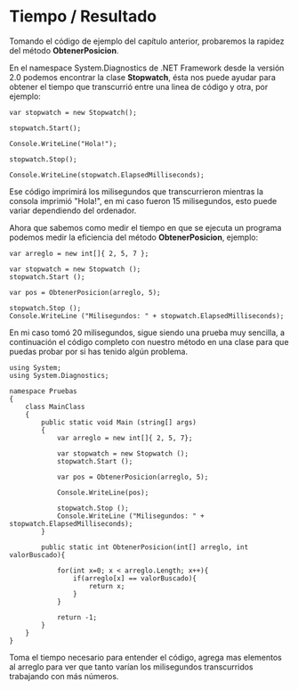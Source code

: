 # Tiempo / Resultado

Tomando el código de ejemplo del capítulo anterior, probaremos la rapidez del método **ObtenerPosicion**.

En el namespace System.Diagnostics de .NET Framework desde la versión 2.0 podemos encontrar la clase **Stopwatch**, ésta nos puede ayudar para obtener el tiempo que transcurrió entre una linea de código y otra, por ejemplo:

```
var stopwatch = new Stopwatch();

stopwatch.Start();

Console.WriteLine("Hola!");

stopwatch.Stop();

Console.WriteLine(stopwatch.ElapsedMilliseconds);
```

Ese código imprimirá los milisegundos que transcurrieron mientras la consola imprimió "Hola!", en mi caso fueron 15 milisegundos, esto puede variar dependiendo del ordenador.

Ahora que sabemos como medir el tiempo en que se ejecuta un programa podemos medir la eficiencia del método **ObtenerPosicion**, ejemplo:


```
var arreglo = new int[]{ 2, 5, 7 };

var stopwatch = new Stopwatch ();
stopwatch.Start ();

var pos = ObtenerPosicion(arreglo, 5);

stopwatch.Stop ();
Console.WriteLine ("Milisegundos: " + stopwatch.ElapsedMilliseconds);
```

En mi caso tomó 20 milisegundos, sigue siendo una prueba muy sencilla, a continuación el código completo con nuestro método en una clase para que puedas probar por si has tenido algún problema.

```
using System;
using System.Diagnostics;

namespace Pruebas
{
	class MainClass
	{
		public static void Main (string[] args)
		{
			var arreglo = new int[]{ 2, 5, 7};

			var stopwatch = new Stopwatch ();
			stopwatch.Start ();

			var pos = ObtenerPosicion(arreglo, 5);

			Console.WriteLine(pos);

			stopwatch.Stop ();
			Console.WriteLine ("Milisegundos: " + stopwatch.ElapsedMilliseconds);
		}

		public static int ObtenerPosicion(int[] arreglo, int valorBuscado){

			for(int x=0; x < arreglo.Length; x++){
				if(arreglo[x] == valorBuscado){
					return x;
				}
			}

			return -1;
		}
	}
}

```

Toma el tiempo necesario para entender el código, agrega mas elementos al arreglo para ver que tanto varían los milisegundos transcurridos trabajando con más números.
